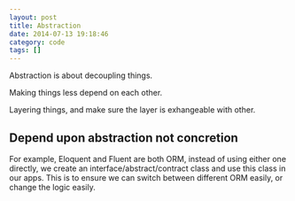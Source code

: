 ```yaml
---
layout: post
title: Abstraction
date: 2014-07-13 19:18:46
category: code
tags: []
---
```


Abstraction is about decoupling things.

Making things less depend on each other.

Layering things, and make sure the layer is exhangeable with other.

## Depend upon abstraction not concretion

For example,
Eloquent and Fluent are both ORM, instead of using either one directly, we create an interface/abstract/contract class and use this class in our apps.
This is to ensure we can switch between different ORM easily, or change the logic easily.